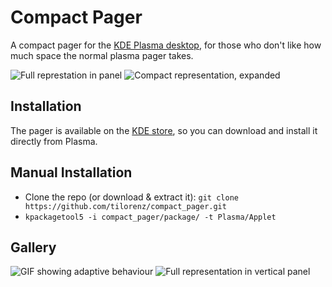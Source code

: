  # Compact Pager
A compact pager for the [KDE Plasma desktop](https://kde.org/plasma-desktop/), for those who don't like how much space the normal plasma pager takes.

![Full represtation in panel](https://user-images.githubusercontent.com/22967053/148304498-b7d3938b-4d0a-4559-89bd-3b68e561501d.png)
![Compact representation, expanded](https://user-images.githubusercontent.com/59516401/151219272-5a776f43-7f9c-4403-b942-079bb77a3e9c.jpg)


## Installation
The pager is available on the [KDE store](https://www.pling.com/p/1506284/), so you can download and install it directly from Plasma.

## Manual Installation
- Clone the repo (or download & extract it): `git clone https://github.com/tilorenz/compact_pager.git`
- `kpackagetool5 -i compact_pager/package/ -t Plasma/Applet`

## Gallery
![GIF showing adaptive behaviour](https://user-images.githubusercontent.com/22967053/148304695-b4954033-d14d-4c28-a917-5ccf35785913.gif)
![Full representation in vertical panel](https://user-images.githubusercontent.com/22967053/148304504-111ef2e8-9db6-4649-974f-77ba37be59a9.png)
